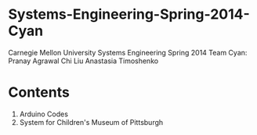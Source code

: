 Systems-Engineering-Spring-2014-Cyan
====================================
Carnegie Mellon University
Systems Engineering Spring 2014
Team Cyan:
Pranay Agrawal
Chi Liu
Anastasia Timoshenko

Contents
====================================
1. Arduino Codes
2. System for Children's Museum of Pittsburgh
